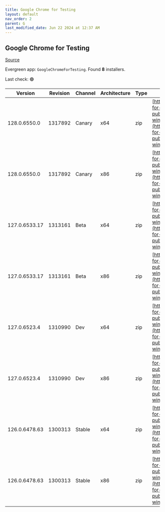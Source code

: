 ```yaml
---
title: Google Chrome for Testing
layout: default
nav_order: 2
parent: G
last_modified_date: Jun 22 2024 at 12:37 AM
---
```


## Google Chrome for Testing

[Source](https://googlechromelabs.github.io/chrome-for-testing/)

Evergreen app: `GoogleChromeForTesting`. Found **8** installers.

Last check: 🟢

| Version       | Revision | Channel | Architecture | Type | URI                                                                                                                                                                                            |
| ------------- | -------- | ------- | ------------ | ---- | ---------------------------------------------------------------------------------------------------------------------------------------------------------------------------------------------- |
| 128.0.6550.0  | 1317892  | Canary  | x64          | zip  | [https://storage.googleapis.com/chrome-for-testing-public/128.0.6550.0/win64/chrome-win64.zip](https://storage.googleapis.com/chrome-for-testing-public/128.0.6550.0/win64/chrome-win64.zip)   |
| 128.0.6550.0  | 1317892  | Canary  | x86          | zip  | [https://storage.googleapis.com/chrome-for-testing-public/128.0.6550.0/win32/chrome-win32.zip](https://storage.googleapis.com/chrome-for-testing-public/128.0.6550.0/win32/chrome-win32.zip)   |
| 127.0.6533.17 | 1313161  | Beta    | x64          | zip  | [https://storage.googleapis.com/chrome-for-testing-public/127.0.6533.17/win64/chrome-win64.zip](https://storage.googleapis.com/chrome-for-testing-public/127.0.6533.17/win64/chrome-win64.zip) |
| 127.0.6533.17 | 1313161  | Beta    | x86          | zip  | [https://storage.googleapis.com/chrome-for-testing-public/127.0.6533.17/win32/chrome-win32.zip](https://storage.googleapis.com/chrome-for-testing-public/127.0.6533.17/win32/chrome-win32.zip) |
| 127.0.6523.4  | 1310990  | Dev     | x64          | zip  | [https://storage.googleapis.com/chrome-for-testing-public/127.0.6523.4/win64/chrome-win64.zip](https://storage.googleapis.com/chrome-for-testing-public/127.0.6523.4/win64/chrome-win64.zip)   |
| 127.0.6523.4  | 1310990  | Dev     | x86          | zip  | [https://storage.googleapis.com/chrome-for-testing-public/127.0.6523.4/win32/chrome-win32.zip](https://storage.googleapis.com/chrome-for-testing-public/127.0.6523.4/win32/chrome-win32.zip)   |
| 126.0.6478.63 | 1300313  | Stable  | x64          | zip  | [https://storage.googleapis.com/chrome-for-testing-public/126.0.6478.63/win64/chrome-win64.zip](https://storage.googleapis.com/chrome-for-testing-public/126.0.6478.63/win64/chrome-win64.zip) |
| 126.0.6478.63 | 1300313  | Stable  | x86          | zip  | [https://storage.googleapis.com/chrome-for-testing-public/126.0.6478.63/win32/chrome-win32.zip](https://storage.googleapis.com/chrome-for-testing-public/126.0.6478.63/win32/chrome-win32.zip) |
